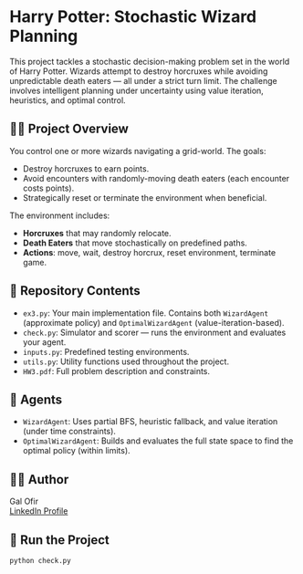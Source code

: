 # Harry Potter: Stochastic Wizard Planning

This project tackles a stochastic decision-making problem set in the world of Harry Potter. Wizards attempt to destroy horcruxes while avoiding unpredictable death eaters — all under a strict turn limit. The challenge involves intelligent planning under uncertainty using value iteration, heuristics, and optimal control.

## 🧙‍♂️ Project Overview
You control one or more wizards navigating a grid-world. The goals:
- Destroy horcruxes to earn points.
- Avoid encounters with randomly-moving death eaters (each encounter costs points).
- Strategically reset or terminate the environment when beneficial.

The environment includes:
- **Horcruxes** that may randomly relocate.
- **Death Eaters** that move stochastically on predefined paths.
- **Actions**: move, wait, destroy horcrux, reset environment, terminate game.

## 📂 Repository Contents
- `ex3.py`: Your main implementation file. Contains both `WizardAgent` (approximate policy) and `OptimalWizardAgent` (value-iteration-based).
- `check.py`: Simulator and scorer — runs the environment and evaluates your agent.
- `inputs.py`: Predefined testing environments.
- `utils.py`: Utility functions used throughout the project.
- `HW3.pdf`: Full problem description and constraints.

## 🧠 Agents
- `WizardAgent`: Uses partial BFS, heuristic fallback, and value iteration (under time constraints).
- `OptimalWizardAgent`: Builds and evaluates the full state space to find the optimal policy (within limits).

## 👨‍💻 Author

Gal Ofir  
[LinkedIn Profile](https://www.linkedin.com/in/gal-ofir-341283210/)

## 🚀 Run the Project
```bash
python check.py
